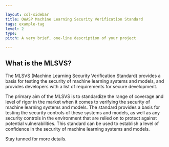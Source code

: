 ```yaml
---

layout: col-sidebar
title: OWASP Machine Learning Security Verification Standard
tags: example-tag
level: 2
type: 
pitch: A very brief, one-line description of your project

---
```


## What is the MLSVS?
The MLSVS (Machine Learning Security Verification Standard) provides a basis for testing the security of machine learning systems and models, and provides developers with a list of requirements for secure development.

The primary aim of the MLSVS is to standardize the range of coverage and level of rigor in the market when it comes to verifying the security of machine learning systems and models. The standard provides a basis for testing the security controls of these systems and models, as well as any security controls in the environment that are relied on to protect against potential vulnerabilities. This standard can be used to establish a level of confidence in the security of machine learning systems and models. 

Stay tunned for more details.
